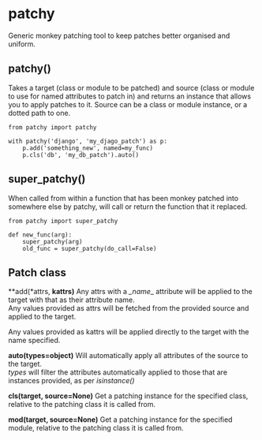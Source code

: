 # patchy

Generic monkey patching tool to keep patches better organised and uniform.


## patchy()

Takes a target (class or module to be patched) and source (class or module to use for named attributes to patch in) and returns an instance that allows you to apply patches to it.
Source can be a class or module instance, or a dotted path to one.

```python3
from patchy import patchy

with patchy('django', 'my_djago_patch') as p:
    p.add('something_new', named=my_func)
    p.cls('db', 'my_db_patch').auto()
```    


## super_patchy()

When called from within a function that has been monkey patched into somewhere else by patchy, will call or return the function that it replaced.

```python3
from patchy import super_patchy

def new_func(arg):
    super_patchy(arg)
    old_func = super_patchy(do_call=False)
```


## Patch class

**add(*attrs, **kattrs)**
Any attrs with a _\_name__ attribute will be applied to the target with that as their attribute name.  
Any values provided as attrs will be fetched from the provided source and applied to the target.

Any values provided as kattrs will be applied directly to the target with the name specified.

**auto(types=object)**
Will automatically apply all attributes of the source to the target.  
_types_ will filter the attributes automatically applied to those that are instances provided, as per _isinstance()_

**cls(target, source=None)**
Get a patching instance for the specified class, relative to the patching class it is called from.

**mod(target, source=None)**
Get a patching instance for the specified module, relative to the patching class it is called from.
